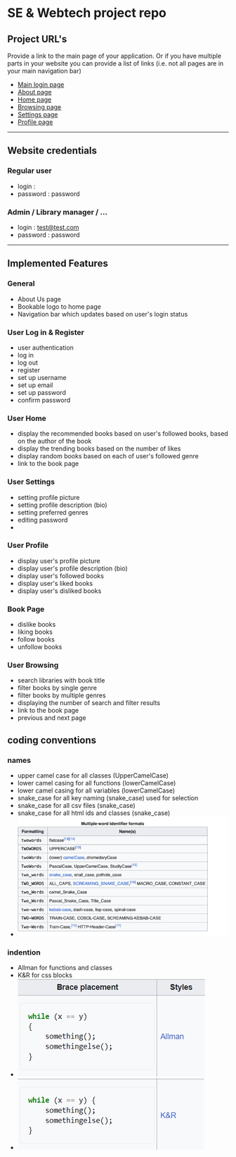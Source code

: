 # SE & Webtech project repo

## Project URL's
Provide a link to the main page of your application. Or if you have multiple parts in your website you can provide a list of links (i.e. not all pages are in your main navigation bar)
* [Main login page](https://a22web12.studev.groept.be/public/welcome)
* [About page](https://a22web12.studev.groept.be/public/about)
* [Home page](https://a22web12.studev.groept.be/public/home)
* [Browsing page](https://a22web12.studev.groept.be/public/browsing)
* [Settings page](https://a22web12.studev.groept.be/public/settings)
* [Profile page](https://a22web12.studev.groept.be/public/profile)

---

## Website credentials
### Regular user
- login : 
- password : password
### Admin / Library manager / ...
- login : test@test.com
- password : password

---

## Implemented Features
### General ###
* About Us page
* Bookable logo to home page
* Navigation bar which updates based on user's login status

### User Log in & Register ###
* user authentication
* log in
* log out
* register
* set up username
* set up email
* set up password
* confirm password

### User Home ###
* display the recommended books based on user's followed books, based on the author of the book
* display the trending books based on the number of likes
* display random books based on each of user's followed genre
* link to the book page

### User Settings ###
* setting profile picture
* setting profile description (bio)
* setting preferred genres
* editing password
* 
### User Profile ###
* display user's profile picture
* display user's profile description (bio)
* display user's followed books
* display user's liked books
* display user's disliked books

### Book Page ###
* dislike books
* liking books
* follow books
* unfollow books

### User Browsing ###
* search libraries with book title
* filter books by single genre
* filter books by multiple genres
* displaying the number of search and filter results
* link to the book page
* previous and next page

## coding conventions
### names
* upper camel case for all classes (UpperCamelCase)
* lower camel casing for all functions (lowerCamelCase)
* lower camel casing for all variables (lowerCamelCase)
* snake_case for all key naming (snake_case) used for selection
* snake_case for all csv files (snake_case)
* snake_case for all html ids and classes (snake_case)
* ![img.png](img.png)
### indention
* Allman for functions and classes
* K&R for css blocks
* ![img_1.png](img_1.png)
* ![img_2.png](img_2.png)



